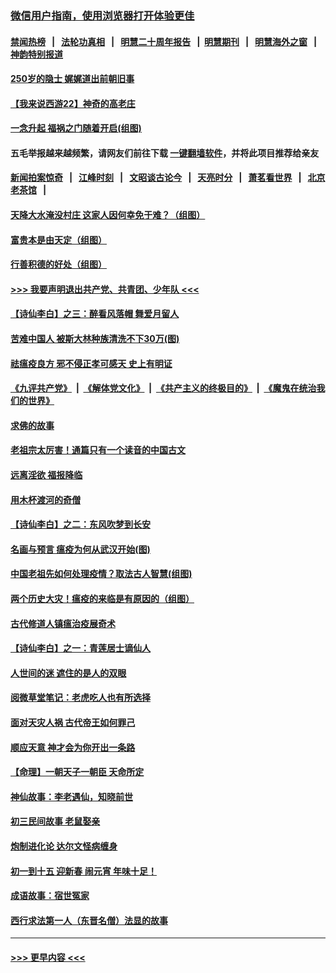 ### [微信用户指南，使用浏览器打开体验更佳](https://github.com/gfw-breaker/banned-news1/blob/master/indexes/wechat-guide.md?t=0)
#### [禁闻热榜](热点新闻.md?t=0)  &nbsp;&nbsp;|&nbsp;&nbsp; [法轮功真相](https://github.com/gfw-breaker/truth/blob/master/README.md?t=0) &nbsp;&nbsp;|&nbsp;&nbsp; [明慧二十周年报告](https://github.com/gfw-breaker/mh-reports/blob/master/README.md?t=0) &nbsp;&nbsp;|&nbsp;&nbsp;[明慧期刊](https://github.com/gfw-breaker/mh-qikan) &nbsp;&nbsp;|&nbsp;&nbsp; [明慧海外之窗](https://github.com/gfw-breaker/mh-news/blob/master/README.md?t=0) &nbsp;&nbsp;|&nbsp;&nbsp; [神韵特别报道](https://github.com/gfw-breaker/mh-news/blob/master/shenyun.md?t=0)
#### [250岁的隐士 娓娓道出前朝旧事](../pages/prog647/a102769724.md?t=02051622) 
#### [【我来说西游22】神奇的高老庄](../pages/prog647/a102769588.md?t=02051622) 
#### [一念升起 福祸之门随着开启(组图)](../pages/prog647/a102768825.md?t=02051622) 
#### 五毛举报越来越频繁，请网友们前往下载 [一键翻墙软件](https://github.com/gfw-breaker/ssr-accounts)，并将此项目推荐给亲友
#### [新闻拍案惊奇](https://github.com/gfw-breaker/banned-news1/blob/master/pages/link4.md) &nbsp;&nbsp;|&nbsp;&nbsp; [江峰时刻](https://github.com/gfw-breaker/banned-news1/blob/master/pages/link4.md) &nbsp;&nbsp;|&nbsp;&nbsp; [文昭谈古论今](https://github.com/gfw-breaker/banned-news1/blob/master/pages/link4.md) &nbsp;&nbsp;|&nbsp;&nbsp; [天亮时分](https://github.com/gfw-breaker/banned-news1/blob/master/pages/link4.md) &nbsp;&nbsp;|&nbsp;&nbsp; [萧茗看世界](https://github.com/gfw-breaker/banned-news1/blob/master/pages/link4.md) &nbsp;&nbsp;|&nbsp;&nbsp; [北京老茶馆](https://github.com/gfw-breaker/banned-news1/blob/master/pages/link4.md) &nbsp;&nbsp;|&nbsp;&nbsp; 
#### [天降大水淹没村庄 这家人因何幸免于难？（组图）](../pages/prog647/a102768813.md?t=02051622) 
#### [富贵本是由天定（组图）](../pages/prog647/a102767839.md?t=02051622) 
#### [行善积德的好处（组图）](../pages/prog647/a102767818.md?t=02051622) 
#### [>>> 我要声明退出共产党、共青团、少年队 <<<](https://github.com/begood0513/goodnews/blob/master/quit/letter.md) 
#### [【诗仙李白】之三：醉看风落帽 舞爱月留人](../pages/prog647/a102767267.md?t=02051622) 
#### [苦难中国人 被斯大林种族清洗不下30万(图)](../pages/prog647/a102767355.md?t=02051622) 
#### [祛瘟疫良方 邪不侵正孝可感天 史上有明证](../pages/prog647/a102766434.md?t=02051622) 
#### [《九评共产党》](https://github.com/begood0513/9ping.md/blob/master/README.md) &nbsp;|&nbsp; [《解体党文化》](../../../../jtdwh.md/blob/master/README.md)  &nbsp;|&nbsp; [《共产主义的终极目的》](../../../../gczydzjmd.md/blob/master/README.md) &nbsp;|&nbsp; [《魔鬼在统治我们的世界》](../../../../mgztzwmdsj.md/blob/master/README.md) 
#### [求佛的故事](../pages/prog647/a102766422.md?t=02051622) 
#### [老祖宗太厉害！通篇只有一个读音的中国古文](../pages/prog647/a102766206.md?t=02051622) 
#### [远离淫欲 福报降临](../pages/prog647/a102765378.md?t=02051622) 
#### [用木杯渡河的奇僧](../pages/prog647/a102765363.md?t=02051622) 
#### [【诗仙李白】之二：东风吹梦到长安](../pages/prog647/a102765209.md?t=02051622) 
#### [名画与预言 瘟疫为何从武汉开始(图)](../pages/prog647/a102764474.md?t=02051622) 
#### [中国老祖先如何处理疫情？取法古人智慧(组图)](../pages/prog647/a102764472.md?t=02051622) 
#### [两个历史大灾！瘟疫的来临是有原因的（组图）](../pages/prog647/a102764462.md?t=02051622) 
#### [古代修道人镇瘟治疫展奇术](../pages/prog647/a102764286.md?t=02051622) 
#### [【诗仙李白】之一：青莲居士谪仙人](../pages/prog647/a102764251.md?t=02051622) 
#### [人世间的迷 遮住的是人的双眼](../pages/prog647/a102763589.md?t=02051622) 
#### [阅微草堂笔记：老虎吃人也有所选择](../pages/prog647/a102763565.md?t=02051622) 
#### [面对天灾人祸 古代帝王如何罪己](../pages/prog647/a102762583.md?t=02051622) 
#### [顺应天意 神才会为你开出一条路](../pages/prog647/a102762633.md?t=02051622) 
#### [【命理】一朝天子一朝臣 天命所定](../pages/prog647/a102762621.md?t=02051622) 
#### [神仙故事：李老遇仙，知晓前世](../pages/prog647/a102761966.md?t=02051622) 
#### [初三民间故事 老鼠娶亲](../pages/prog647/a102761805.md?t=02051622) 
#### [炮制进化论 达尔文怪病缠身](../pages/prog647/a102761776.md?t=02051622) 
#### [初一到十五 迎新春 闹元宵 年味十足！](../pages/prog647/a102759846.md?t=02051622) 
#### [成语故事：宿世冤家](../pages/prog647/a102760020.md?t=02051622) 
#### [西行求法第一人（东晋名僧）法显的故事](../pages/prog647/a102760014.md?t=02051622) 

----
#### [ >>> 更早内容 <<< ](../indexes/prog647-earlier.md)
